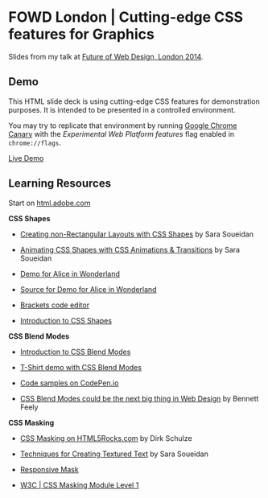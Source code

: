 FOWD London | Cutting-edge CSS features for Graphics
===

Slides from my talk at [Future of Web Design, London 2014](http://futureofwebdesign.com/london-2014/).

Demo
---

This HTML slide deck is using cutting-edge CSS features for demonstration purposes.
It is intended to be presented in a controlled environment.

You may try to replicate that environment by running
[Google Chrome Canary](https://www.google.com/intl/en/chrome/browser/canary.html)
with the _Experimental Web Platform features_ flag enabled in `chrome://flags`.

[Live Demo](http://razvancaliman.com/fowd-london-2014/#/)


Learning Resources
---

Start on [html.adobe.com](http://html.adobe.com/webplatform)

**CSS Shapes**

  * [Creating non-Rectangular Layouts with CSS Shapes](http://sarasoueidan.com/blog/css-shapes/) by Sara Soueidan

  * [Animating CSS Shapes with CSS Animations & Transitions](http://sarasoueidan.com/blog/animating-css-shapes/) by Sara Soueidan

  * [Demo for Alice in Wonderland ](http://adobe-webplatform.github.io/Demo-for-Alice-s-Adventures-in-Wonderland/)

  * [Source for Demo for Alice in Wonderland](https://github.com/adobe-webplatform/Demo-for-Alice-s-Adventures-in-Wonderland)

  * [Brackets code editor](http://brackets.io)

  * [Introduction to CSS Shapes](http://html.adobe.com/webplatform/layout/shapes/)


**CSS Blend Modes**

  * [Introduction to CSS Blend Modes](http://html.adobe.com/webplatform/graphics/blendmodes/)

  * [T-Shirt demo with CSS Blend Modes](razvancaliman.com/cssblending/)

  * [Code samples on CodePen.io](http://codepen.io/collection/hfxiw)

  * [CSS Blend Modes could be the next big thing in Web Design](https://medium.com/web-design-technique/6b51bf53743a) by Bennett Feely


**CSS Masking**

  * [CSS Masking on HTML5Rocks.com](http://www.html5rocks.com/en/tutorials/masking/adobe/) by Dirk Schulze

  * [Techniques for Creating Textured Text](http://tympanus.net/codrops/2013/12/02/techniques-for-creating-textured-text/) by Sara Soueidan

  * [Responsive Mask](razvancaliman.com/responsive-mask-image)

  * [W3C | CSS Masking Module Level 1](http://www.w3.org/TR/css-masking-1/)
